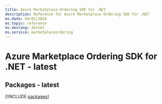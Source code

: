 ```yaml
---
title: Azure Marketplace Ordering SDK for .NET
description: Reference for Azure Marketplace Ordering SDK for .NET
ms.date: 04/01/2024
ms.topic: reference
ms.devlang: dotnet
ms.service: marketplaceordering
---
```

# Azure Marketplace Ordering SDK for .NET - latest
## Packages - latest
[!INCLUDE [packages](marketplace-ordering-index.md)]